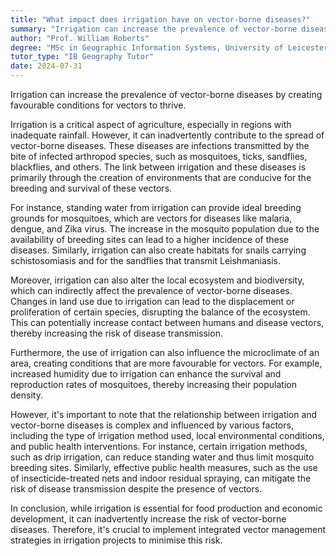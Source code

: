 ```yaml
---
title: "What impact does irrigation have on vector-borne diseases?"
summary: "Irrigation can increase the prevalence of vector-borne diseases by creating favourable conditions for vectors to thrive."
author: "Prof. William Roberts"
degree: "MSc in Geographic Information Systems, University of Leicester"
tutor_type: "IB Geography Tutor"
date: 2024-07-31
---
```


Irrigation can increase the prevalence of vector-borne diseases by creating favourable conditions for vectors to thrive.

Irrigation is a critical aspect of agriculture, especially in regions with inadequate rainfall. However, it can inadvertently contribute to the spread of vector-borne diseases. These diseases are infections transmitted by the bite of infected arthropod species, such as mosquitoes, ticks, sandflies, blackflies, and others. The link between irrigation and these diseases is primarily through the creation of environments that are conducive for the breeding and survival of these vectors.

For instance, standing water from irrigation can provide ideal breeding grounds for mosquitoes, which are vectors for diseases like malaria, dengue, and Zika virus. The increase in the mosquito population due to the availability of breeding sites can lead to a higher incidence of these diseases. Similarly, irrigation can also create habitats for snails carrying schistosomiasis and for the sandflies that transmit Leishmaniasis.

Moreover, irrigation can also alter the local ecosystem and biodiversity, which can indirectly affect the prevalence of vector-borne diseases. Changes in land use due to irrigation can lead to the displacement or proliferation of certain species, disrupting the balance of the ecosystem. This can potentially increase contact between humans and disease vectors, thereby increasing the risk of disease transmission.

Furthermore, the use of irrigation can also influence the microclimate of an area, creating conditions that are more favourable for vectors. For example, increased humidity due to irrigation can enhance the survival and reproduction rates of mosquitoes, thereby increasing their population density.

However, it's important to note that the relationship between irrigation and vector-borne diseases is complex and influenced by various factors, including the type of irrigation method used, local environmental conditions, and public health interventions. For instance, certain irrigation methods, such as drip irrigation, can reduce standing water and thus limit mosquito breeding sites. Similarly, effective public health measures, such as the use of insecticide-treated nets and indoor residual spraying, can mitigate the risk of disease transmission despite the presence of vectors.

In conclusion, while irrigation is essential for food production and economic development, it can inadvertently increase the risk of vector-borne diseases. Therefore, it's crucial to implement integrated vector management strategies in irrigation projects to minimise this risk.
    